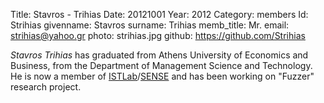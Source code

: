 Title: Stavros - Trihias
Date: 20121001
Year: 2012
Category: members 
Id: Strihias
givenname: Stavros
surname: Trihias
memb_title: Mr.
email: strihias@yahoo.gr
photo: strihias.jpg
github: https://github.com/Strihias

_Stavros Trihias_ has graduated from Athens University of Economics and Business, from the Department of Management Science and Technology. He is now a member of [ISTLab](http://istlab.dmst.aueb.gr/)/[SENSE](../groups/g_sense-details.html) and has been working on "Fuzzer" research project.
